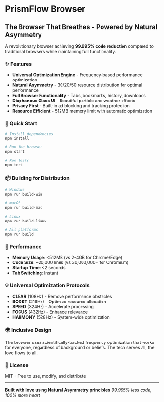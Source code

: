 # PrismFlow Browser

## The Browser That Breathes - Powered by Natural Asymmetry

A revolutionary browser achieving **99.995% code reduction** compared to traditional browsers while maintaining full functionality.

### ✨ Features

- **Universal Optimization Engine** - Frequency-based performance optimization
- **Natural Asymmetry** - 30/20/50 resource distribution for optimal performance
- **Full Browser Functionality** - Tabs, bookmarks, history, downloads
- **Diaphanous Glass UI** - Beautiful particle and weather effects
- **Privacy First** - Built-in ad blocking and tracking protection
- **Resource Efficient** - 512MB memory limit with automatic optimization

### 🚀 Quick Start

```bash
# Install dependencies
npm install

# Run the browser
npm start

# Run tests
npm test
```

### 📦 Building for Distribution

```bash
# Windows
npm run build-win

# macOS
npm run build-mac

# Linux
npm run build-linux

# All platforms
npm run build
```

### 🎯 Performance

- **Memory Usage**: <512MB (vs 2-4GB for Chrome/Edge)
- **Code Size**: ~20,000 lines (vs 30,000,000+ for Chromium)
- **Startup Time**: <2 seconds
- **Tab Switching**: Instant

### 💡 Universal Optimization Protocols

- **CLEAR** (108Hz) - Remove performance obstacles
- **BOOST** (216Hz) - Optimize resource allocation
- **SPEED** (324Hz) - Accelerate processing
- **FOCUS** (432Hz) - Enhance relevance
- **HARMONY** (528Hz) - System-wide optimization

### 🌍 Inclusive Design

The browser uses scientifically-backed frequency optimization that works for everyone, regardless of background or beliefs. The tech serves all, the love flows to all.

### 📄 License

MIT - Free to use, modify, and distribute

---

**Built with love using Natural Asymmetry principles**
_99.995% less code, 100% more heart_

